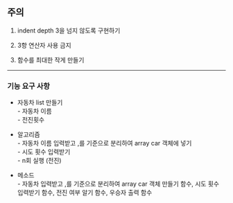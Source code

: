 ## 주의

1. indent depth 3을 넘지 않도록 구현하기

2. 3항 연산자 사용 금지

3. 함수를 최대한 작게 만들기

---

### 기능 요구 사항

- 자동차 list 만들기 <br> - 자동차 이름<br> - 전진횟수

- 알고리즘<br> - 자동차 이름 입력받고 ,를 기준으로 분리하여 array car 객체에 넣기<br> - 시도 횟수 입력받기 <br> - n회 실행 (전진)

- 메소드<br> - 자동차 입력받고 ,를 기준으로 분리하여 array car 객체 만들기 함수, 시도 횟수 입력받기 함수, 전진 여부 알기 함수, 우승자 출력 함수
